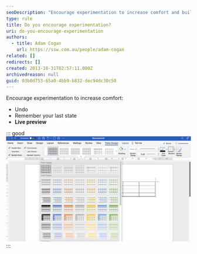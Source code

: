 ```yaml
---
seoDescription: "Encourage experimentation to increase comfort and build confidence."
type: rule
title: Do you encourage experimentation?
uri: do-you-encourage-experimentation
authors:
  - title: Adam Cogan
    url: https://ssw.com.au/people/adam-cogan
related: []
redirects: []
created: 2013-10-31T02:57:11.000Z
archivedreason: null
guid: 03b0d753-65a0-4bb9-b832-dec94dc30c50
---
```

Encourage experimentation to increase comfort:

* Undo
* Remember your last state
* **Live preview**

<!--endintro-->

::: good
![Figure: Good example - Micorosoft Word uses Live Preview to show what styles look like  ](word-tabledesign.png)
:::
